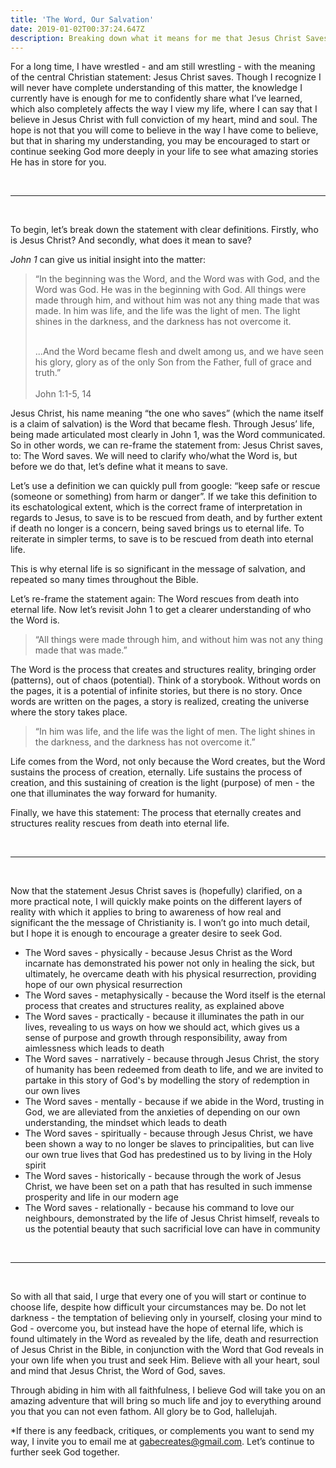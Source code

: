 ```yaml
---
title: 'The Word, Our Salvation'
date: 2019-01-02T00:37:24.647Z
description: Breaking down what it means for me that Jesus Christ Saves.
---
```

For a long time, I have wrestled - and am still wrestling - with the meaning of the central Christian statement: Jesus Christ saves. Though I recognize I will never have complete understanding of this matter, the knowledge I currently have is enough for me to confidently share what I’ve learned, which also completely affects the way I view my life, where I can say that I believe in Jesus Christ with full conviction of my heart, mind and soul. The hope is not that you will come to believe in the way I have come to believe, but that in sharing my understanding, you may be encouraged to start or continue seeking God more deeply in your life to see what amazing stories He has in store for you.

<br>

---

<br>

To begin, let’s break down the statement with clear definitions. Firstly, who is Jesus Christ? And secondly, what does it mean to save?

*John 1* can give us initial insight into the matter:

> “In the beginning was the Word, and the Word was with God, and the Word was God. He was in the beginning with God. All things were made through him, and without him was not any thing made that was made. In him was life, and the life was the light of men. The light shines in the darkness, and the darkness has not overcome it.
>
> <br>
> ...And the Word became flesh and dwelt among us, and we have seen his glory, glory as of the only Son from the Father, full of grace and truth.”
>
> <br>
> <br>
> John 1:1-5, 14

Jesus Christ, his name meaning “the one who saves” (which the name itself is a claim of salvation) is the Word that became flesh. Through Jesus’ life, being made articulated most clearly in John 1, was the Word communicated. So in other words, we can re-frame the statement from: Jesus Christ saves, to: The Word saves. We will need to clarify who/what the Word is, but before we do that, let’s define what it means to save.

Let’s use a definition we can quickly pull from google: “keep safe or rescue (someone or something) from harm or danger”. If we take this definition to its eschatological extent, which is the correct frame of interpretation in regards to Jesus, to save is to be rescued from death, and by further extent if death no longer is a concern, being saved brings us to eternal life. To reiterate in simpler terms, to save is to be rescued from death into eternal life.

This is why eternal life is so significant in the message of salvation, and repeated so many times throughout the Bible.

Let’s re-frame the statement again: The Word rescues from death into eternal life. Now let’s revisit John 1 to get a clearer understanding of who the Word is.

> “All things were made through him, and without him was not any thing made that was made.” 

The Word is the process that creates and structures reality, bringing order (patterns), out of chaos (potential). Think of a storybook. Without words on the pages, it is a potential of infinite stories, but there is no story. Once words are written on the pages, a story is realized, creating the universe where the story takes place.

> “In him was life, and the life was the light of men. The light shines in the darkness, and the darkness has not overcome it.”

Life comes from the Word, not only because the Word creates, but the Word sustains the process of creation, eternally. Life sustains the process of creation, and this sustaining of creation is the light (purpose) of men - the one that illuminates the way forward for humanity.

Finally, we have this statement: The process that eternally creates and structures reality rescues from death into eternal life.

<br>

---

<br>

Now that the statement Jesus Christ saves is (hopefully) clarified, on a more practical note, I will quickly make points on the different layers of reality with which it applies to bring to awareness of how real and significant the the message of Christianity is. I won’t go into much detail, but I hope it is enough to encourage a greater desire to seek God.

- The Word saves - physically - because Jesus Christ as the Word incarnate has demonstrated his power not only in healing the sick, but ultimately, he overcame death with his physical resurrection, providing hope of our own physical resurrection
- The Word saves - metaphysically - because the Word itself is the eternal process that creates and structures reality, as explained above
- The Word saves - practically - because it illuminates the path in our lives, revealing to us ways on how we should act, which gives us a sense of purpose and growth through responsibility, away from aimlessness which leads to death
- The Word saves - narratively - because through Jesus Christ, the story of humanity has been redeemed from death to life, and we are invited to partake in this story of God's by modelling the story of redemption in our own lives
- The Word saves - mentally - because if we abide in the Word, trusting in God, we are alleviated from the anxieties of depending on our own understanding, the mindset which leads to death
- The Word saves - spiritually - because through Jesus Christ, we have been shown a way to no longer be slaves to principalities, but can live our own true lives that God has predestined us to by living in the Holy spirit
- The Word saves - historically - because through the work of Jesus Christ, we have been set on a path that has resulted in such immense prosperity and life in our modern age
- The Word saves - relationally - because his command to love our neighbours, demonstrated by the life of Jesus Christ himself, reveals to us the potential beauty that such sacrificial love can have in community

<br>

---

<br>

So with all that said, I urge that every one of you will start or continue to choose life, despite how difficult your circumstances may be. Do not let darkness - the temptation of believing only in yourself, closing your mind to God  - overcome you, but instead have the hope of eternal life, which is found ultimately in the Word as revealed by the life, death and resurrection of Jesus Christ in the Bible, in conjunction with the Word that God reveals in your own life when you trust and seek Him. Believe with all your heart, soul and mind that Jesus Christ, the Word of God, saves. 

Through abiding in him with all faithfulness, I believe God will take you on an amazing adventure that will bring so much life and joy to everything around you that you can not even fathom. All glory be to God, hallelujah.

*If there is any feedback, critiques, or complements you want to send my way, I invite you to email me at gabecreates@gmail.com. Let’s continue to further seek God together.
